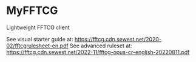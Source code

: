 # MyFFTCG
Lightweight FFTCG client

See visual starter guide at: https://fftcg.cdn.sewest.net/2020-02/fftcgrulesheet-en.pdf
See advanced ruleset at: https://fftcg.cdn.sewest.net/2022-11/fftcg-opus-cr-english-20220811.pdf
